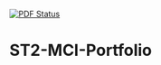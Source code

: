[![PDF Status](https://www.sharelatex.com/github/repos/kRITZCREEK/st2portfolio/builds/latest/badge.svg)](https://www.sharelatex.com/github/repos/jaaanix/ST2-MCI-Portfolio/builds/latest/output.pdf)
# ST2-MCI-Portfolio